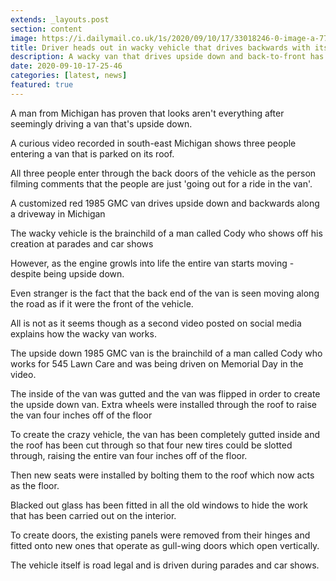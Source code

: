 ```yaml
---
extends: _layouts.post
section: content
image: https://i.dailymail.co.uk/1s/2020/09/10/17/33018246-0-image-a-77_1599753640710.jpg 
title: Driver heads out in wacky vehicle that drives backwards with its roof four inches above the road 
description: A wacky van that drives upside down and back-to-front has been designed by a man called Cody from Michigan. The novelty vehicle was flipped over and gutted to be rebuilt on the inside. 
date: 2020-09-10-17-25-46 
categories: [latest, news] 
featured: true 
--- 
```

A man from Michigan has proven that looks aren't everything after seemingly driving a van that's upside down.

A curious video recorded in south-east Michigan shows three people entering a van that is parked on its roof.

All three people enter through the back doors of the vehicle as the person filming comments that the people are just 'going out for a ride in the van'.

A customized red 1985 GMC van drives upside down and backwards along a driveway in Michigan

The wacky vehicle is the brainchild of a man called Cody who shows off his creation at parades and car shows

However, as the engine growls into life the entire van starts moving - despite being upside down.

Even stranger is the fact that the back end of the van is seen moving along the road as if it were the front of the vehicle.

All is not as it seems though as a second video posted on social media explains how the wacky van works.

The upside down 1985 GMC van is the brainchild of a man called Cody who works for 545 Lawn Care and was being driven on Memorial Day in the video.

The inside of the van was gutted and the van was flipped in order to create the upside down van. Extra wheels were installed through the roof to raise the van four inches off of the floor

To create the crazy vehicle, the van has been completely gutted inside and the roof has been cut through so that four new tires could be slotted through, raising the entire van four inches off of the floor.

Then new seats were installed by bolting them to the roof which now acts as the floor. 

Blacked out glass has been fitted in all the old windows to hide the work that has been carried out on the interior. 

To create doors, the existing panels were removed from their hinges and fitted onto new ones that operate as gull-wing doors which open vertically. 

The vehicle itself is road legal and is driven during parades and car shows.

